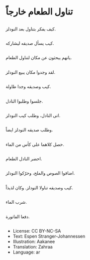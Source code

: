 # تناول الطعام خارجاً

##
كيف يفكر بتناول بعد النودلز.

##
كيب يسأل صديقه ليشاركه.

##
يانهم يبحثون عن مكان لتناول الطعام.

##
لقد وجدوا مكان يبيع النودلز.

##
كيب وصديقه وجدا طاولة.

##
جلسوا وطلبوا النادل.

##
اتى النادل، وطلب كيب النودلز.

##
وطلب صديقه النودلز ايضاً.

##
حصل كلاهما على كأس من الماء.

##
احضر النادل الطعام.

##
اضافوا الصوص والملح، وحرّكوا النودلز.

##
كيب وصديقه تناولا النودلز. وكان لذيذاً.

##
شرب الماء.

##
دفعا الفاتورة.

##
* License: CC BY-NC-SA
* Text: Espen Stranger-Johannessen
* Illustration: Aakanee
* Translation: Zahraa
* Language: ar
